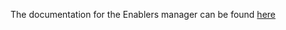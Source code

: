 The documentation for the Enablers manager can be found [here](https://assist-iot-enablers-documentation.readthedocs.io/en/latest/index.html) 
